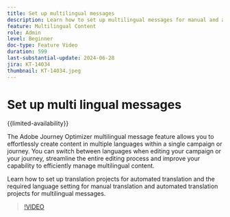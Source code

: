 ```yaml
---
title: Set up multilingual messages
description: Learn how to set up multilingual messages for manual and automated translation in Adobe Journey Optimizer.  
feature: Multilingual Content
role: Admin
level: Beginner
doc-type: Feature Video
duration: 599
last-substantial-update: 2024-06-28
jira: KT-14034
thumbnail: KT-14034.jpeg
---
```


# Set up multi lingual messages

{{limited-availability}}

The Adobe Journey Optimizer multilingual message feature allows you to effortlessly create content in multiple languages within a single campaign or journey. You can switch between languages when editing your campaign or your journey, streamline the entire editing process and improve your capability to efficiently manage multilingual content.

Learn how to set up translation projects for automated translation and the required language setting for manual translation and automated translation projects for multilingual messages.
 
>[!VIDEO](https://video.tv.adobe.com/v/3430661/?learn=on)

